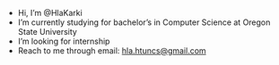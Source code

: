 - Hi, I’m @HlaKarki
- I’m currently studying for bachelor’s in Computer Science at Oregon State University
- I’m looking for internship
- Reach to me through email: hla.htuncs@gmail.com 

<!---
HlaKarki/HlaKarki is a ✨ special ✨ repository because its `README.md` (this file) appears on your GitHub profile.
You can click the Preview link to take a look at your changes.
--->
